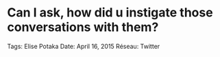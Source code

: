 # Can I ask, how did u instigate those conversations with them?

Tags: Elise Potaka
Date: April 16, 2015
Réseau: Twitter